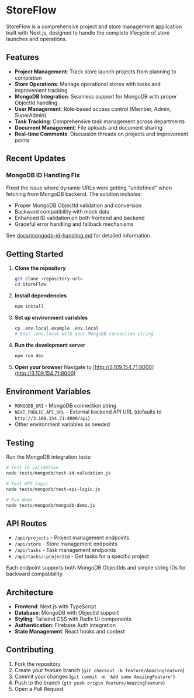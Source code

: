 # StoreFlow

StoreFlow is a comprehensive project and store management application built with Next.js, designed to handle the complete lifecycle of store launches and operations.

## Features

- **Project Management**: Track store launch projects from planning to completion
- **Store Operations**: Manage operational stores with tasks and improvement tracking
- **MongoDB Integration**: Seamless support for MongoDB with proper ObjectId handling
- **User Management**: Role-based access control (Member, Admin, SuperAdmin)
- **Task Tracking**: Comprehensive task management across departments
- **Document Management**: File uploads and document sharing
- **Real-time Comments**: Discussion threads on projects and improvement points

## Recent Updates

### MongoDB ID Handling Fix
Fixed the issue where dynamic URLs were getting "undefined" when fetching from MongoDB backend. The solution includes:

- Proper MongoDB ObjectId validation and conversion
- Backward compatibility with mock data
- Enhanced ID validation on both frontend and backend
- Graceful error handling and fallback mechanisms

See [docs/mongodb-id-handling.md](docs/mongodb-id-handling.md) for detailed information.

## Getting Started

1. **Clone the repository**
   ```bash
   git clone <repository-url>
   cd StoreFlow
   ```

2. **Install dependencies**
   ```bash
   npm install
   ```

3. **Set up environment variables**
   ```bash
   cp .env.local.example .env.local
   # Edit .env.local with your MongoDB connection string
   ```

4. **Run the development server**
   ```bash
   npm run dev
   ```

5. **Open your browser**
   Navigate to [http://3.109.154.71:8000](http://3.109.154.71:8000)

## Environment Variables

- `MONGODB_URI` - MongoDB connection string
- `NEXT_PUBLIC_API_URL` - External backend API URL (defaults to `http://3.109.154.71:8000/api`)
- Other environment variables as needed

## Testing

Run the MongoDB integration tests:

```bash
# Test ID validation
node tests/mongodb/test-id-validation.js

# Test API logic
node tests/mongodb/test-api-logic.js

# Run demo
node tests/mongodb/mongodb-demo.js
```

## API Routes

- `/api/projects` - Project management endpoints
- `/api/store` - Store management endpoints  
- `/api/tasks` - Task management endpoints
- `/api/tasks/:projectId` - Get tasks for a specific project

Each endpoint supports both MongoDB ObjectIds and simple string IDs for backward compatibility.

## Architecture

- **Frontend**: Next.js with TypeScript
- **Database**: MongoDB with ObjectId support
- **Styling**: Tailwind CSS with Radix UI components
- **Authentication**: Firebase Auth integration
- **State Management**: React hooks and context

## Contributing

1. Fork the repository
2. Create your feature branch (`git checkout -b feature/AmazingFeature`)
3. Commit your changes (`git commit -m 'Add some AmazingFeature'`)
4. Push to the branch (`git push origin feature/AmazingFeature`)
5. Open a Pull Request
